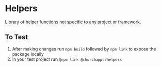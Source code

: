 # Helpers

Library of helper functions not specific to any project or framework.

## To Test

1. After making changes run `npm build` followed by `npm link` to expose the package locally
2. In your test project run `@npm link @churchapps/helpers`
